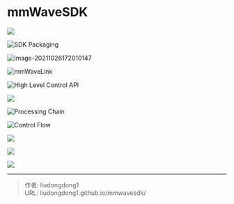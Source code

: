 # mmWaveSDK


![](https://gitee.com/github-25970295/blogpictureV2/raw/master/image-20211026171711939.png)

![SDK Packaging](https://gitee.com/github-25970295/blogpictureV2/raw/master/image-20211026171805979.png)

![image-20211026172010147](https://gitee.com/github-25970295/blogpictureV2/raw/master/image-20211026172010147.png)

![mmWaveLink](https://gitee.com/github-25970295/blogpictureV2/raw/master/image-20211026184246916.png)

![High Level Control API](https://gitee.com/github-25970295/blogpictureV2/raw/master/image-20211026184448814.png)

![](https://gitee.com/github-25970295/blogpictureV2/raw/master/image-20211026184719420.png)

![Processing Chain](https://gitee.com/github-25970295/blogpictureV2/raw/master/image-20211026184928767.png)

![Control Flow](https://gitee.com/github-25970295/blogpictureV2/raw/master/image-20211026185048878.png)

![](https://gitee.com/github-25970295/blogpictureV2/raw/master/image-20211026185118817.png)

![](https://gitee.com/github-25970295/blogpictureV2/raw/master/image-20211026185131680.png)

![](https://gitee.com/github-25970295/blogpictureV2/raw/master/image-20211026185234044.png)





---

> 作者: liudongdong1  
> URL: liudongdong1.github.io/mmwavesdk/  

